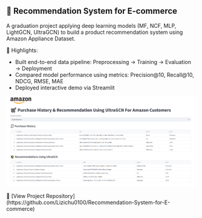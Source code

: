 ## 🛒 Recommendation System for E-commerce

A graduation project applying deep learning models (MF, NCF, MLP, LightGCN, UltraGCN) to build a product recommendation system using Amazon Appliance Dataset.

📌 Highlights:
- Built end-to-end data pipeline: Preprocessing → Training → Evaluation → Deployment
- Compared model performance using metrics: Precision@10, Recall@10, NDCG, RMSE, MAE
- Deployed interactive demo via Streamlit
<p align="center">
  <img src="images/recommendation_system.png" width="750"><br>
</p>
🔗 [View Project Repository](https://github.com/Lizichu0100/Recommendation-System-for-E-commerce)
